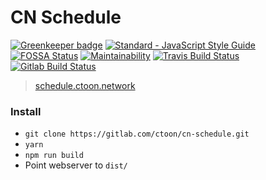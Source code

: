 # CN Schedule

[![Greenkeeper badge](https://badges.greenkeeper.io/sugrocks/cn-schedule.svg)](https://greenkeeper.io/)
[![Standard - JavaScript Style Guide](https://img.shields.io/badge/code%20style-standard-green.svg)](http://standardjs.com/)
[![FOSSA Status](https://app.fossa.io/api/projects/git%2Bgithub.com%2Fsugrocks%2Fcn-schedule.svg?type=shield)](https://app.fossa.io/projects/git%2Bgithub.com%2Fsugrocks%2Fcn-schedule?ref=badge_shield)
[![Maintainability](https://api.codeclimate.com/v1/badges/2936f2ae5f630317ddc8/maintainability)](https://codeclimate.com/github/sugrocks/cn-schedule/maintainability)
[![Travis Build Status](https://travis-ci.org/sugrocks/cn-schedule.svg?branch=master)](https://travis-ci.org/sugrocks/cn-schedule)
[![Gitlab Build Status](https://gitlab.com/ctoon/cn-schedule/badges/master/build.svg)](https://gitlab.com/ctoon/cn-schedule/commits/master)


> [schedule.ctoon.network](https://schedule.ctoon.network/)


### Install

- `git clone https://gitlab.com/ctoon/cn-schedule.git`
- `yarn`
- `npm run build`
- Point webserver to `dist/`
